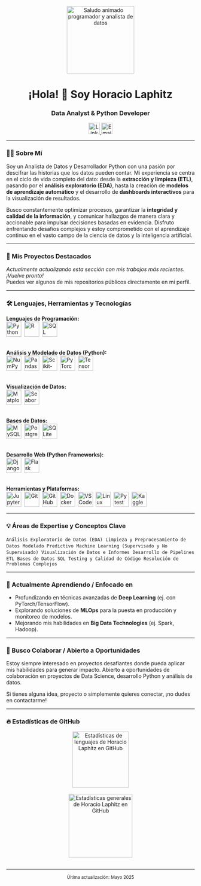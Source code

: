 <div align="center">
  <img height="180" src="https://i.giphy.com/media/v1.Y2lkPTc5MGI3NjExbWlld3NpdWpxd21jOHNyN243dW00ZmR6M2lxem14OXV4bGZrOGduMSZlcD12MV9pbnRlcm5hbF9naWZfYnlfaWQmY3Q9Zw/2IudUHdI075HL02Pkk/giphy.gif" alt="Saludo animado programador y analista de datos" />
</div>

<h1 align="center">¡Hola! 👋 Soy Horacio Laphitz</h1>
<h3 align="center">Data Analyst & Python Developer</h3>

<div align="center">
  <a href="https://www.linkedin.com/in/horacio-laphitz/" target="_blank">
    <img src="https://img.shields.io/static/v1?message=LinkedIn&logo=linkedin&label=&color=0077B5&logoColor=white&labelColor=&style=for-the-badge" height="30" alt="LinkedIn Horacio Laphitz" />
  </a>
  <a href="mailto:tu_email@example.com"> <img src="https://img.shields.io/static/v1?message=Email&logo=gmail&label=&color=D14836&logoColor=white&labelColor=&style=for-the-badge" height="30" alt="Email Horacio Laphitz" />
  </a>
  </div>

---

### <p align="left">👩‍💻 Sobre Mí</p>

Soy un Analista de Datos  y Desarrollador Python con una pasión por descifrar las historias que los datos pueden contar. Mi experiencia se centra en el ciclo de vida completo del dato: desde la **extracción y limpieza (ETL)**, pasando por el **análisis exploratorio (EDA)**, hasta la creación de **modelos de aprendizaje automático** y el desarrollo de **dashboards interactivos** para la visualización de resultados.

Busco constantemente optimizar procesos, garantizar la **integridad y calidad de la información**, y comunicar hallazgos de manera clara y accionable para impulsar decisiones basadas en evidencia. Disfruto enfrentando desafíos complejos y estoy comprometido con el aprendizaje continuo en el vasto campo de la ciencia de datos y la inteligencia artificial.

---

### <p align="left">🚀 Mis Proyectos Destacados</p>

<p align="left">
  <em>Actualmente actualizando esta sección con mis trabajos más recientes. ¡Vuelve pronto!</em>
  <br>Puedes ver algunos de mis repositorios públicos directamente en mi perfil.
</p>

---

### <p align="left">🛠️ Lenguajes, Herramientas y Tecnologías</p>

<p align="left">
  <strong>Lenguajes de Programación:</strong><br>
  <img src="https://cdn.jsdelivr.net/gh/devicons/devicon/icons/python/python-original-wordmark.svg" height="40" alt="Python" title="Python"/>&nbsp;
  <img src="https://cdn.jsdelivr.net/gh/devicons/devicon/icons/r/r-original.svg" height="40" alt="R" title="R"/>&nbsp; <img src="https://cdn.jsdelivr.net/gh/devicons/devicon/icons/sql/sql-plain-wordmark.svg" height="40" alt="SQL" title="SQL"/>&nbsp;
  <br><br>

  <strong>Análisis y Modelado de Datos (Python):</strong><br>
  <img src="https://cdn.jsdelivr.net/gh/devicons/devicon/icons/numpy/numpy-original-wordmark.svg" height="40" alt="NumPy" title="NumPy"/>&nbsp;
  <img src="https://cdn.jsdelivr.net/gh/devicons/devicon/icons/pandas/pandas-original-wordmark.svg" height="40" alt="Pandas" title="Pandas"/>&nbsp;
  <img src="https://cdn.jsdelivr.net/gh/devicons/devicon/icons/scikitlearn/scikitlearn-original.svg" height="40" alt="Scikit-learn" title="Scikit-learn"/>&nbsp;
  <img src="https://cdn.jsdelivr.net/gh/devicons/devicon/icons/pytorch/pytorch-original-wordmark.svg" height="40" alt="PyTorch" title="PyTorch"/>&nbsp;
  <img src="https://cdn.jsdelivr.net/gh/devicons/devicon/icons/tensorflow/tensorflow-original-wordmark.svg" height="40" alt="TensorFlow" title="TensorFlow"/>&nbsp; <br><br>

  <strong>Visualización de Datos:</strong><br>
  <img src="https://cdn.jsdelivr.net/gh/devicons/devicon/icons/matplotlib/matplotlib-original-wordmark.svg" height="40" alt="Matplotlib" title="Matplotlib"/>&nbsp;
  <img src="https://cdn.jsdelivr.net/gh/devicons/devicon/icons/seaborn/seaborn-original-wordmark.svg" height="40" alt="Seaborn" title="Seaborn"/>&nbsp;
  <br><br>

  <strong>Bases de Datos:</strong><br>
  <img src="https://cdn.jsdelivr.net/gh/devicons/devicon/icons/mysql/mysql-original-wordmark.svg" height="40" alt="MySQL" title="MySQL"/>&nbsp;
  <img src="https://cdn.jsdelivr.net/gh/devicons/devicon/icons/postgresql/postgresql-original-wordmark.svg" height="40" alt="PostgreSQL" title="PostgreSQL"/>&nbsp;
  <img src="https://cdn.jsdelivr.net/gh/devicons/devicon/icons/sqlite/sqlite-original-wordmark.svg" height="40" alt="SQLite" title="SQLite"/>&nbsp;
  <br><br>

  <strong>Desarrollo Web (Python Frameworks):</strong><br>
  <img src="https://cdn.jsdelivr.net/gh/devicons/devicon/icons/django/django-plain-wordmark.svg" height="40" alt="Django" title="Django"/>&nbsp;
  <img src="https://cdn.jsdelivr.net/gh/devicons/devicon/icons/flask/flask-original-wordmark.svg" height="40" alt="Flask" title="Flask"/>&nbsp;
  <br><br>

  <strong>Herramientas y Plataformas:</strong><br>
  <img src="https://cdn.jsdelivr.net/gh/devicons/devicon/icons/jupyter/jupyter-original-wordmark.svg" height="40" alt="Jupyter" title="Jupyter"/>&nbsp;
  <img src="https://cdn.jsdelivr.net/gh/devicons/devicon/icons/git/git-original-wordmark.svg" height="40" alt="Git" title="Git"/>&nbsp;
  <img src="https://cdn.jsdelivr.net/gh/devicons/devicon/icons/github/github-original-wordmark.svg" height="40" alt="GitHub" title="GitHub"/>&nbsp;
  <img src="https://cdn.jsdelivr.net/gh/devicons/devicon/icons/docker/docker-original-wordmark.svg" height="40" alt="Docker" title="Docker"/>&nbsp;
  <img src="https://cdn.jsdelivr.net/gh/devicons/devicon/icons/vscode/vscode-original-wordmark.svg" height="40" alt="VS Code" title="VS Code"/>&nbsp;
  <img src="https://cdn.jsdelivr.net/gh/devicons/devicon/icons/linux/linux-original.svg" height="40" alt="Linux" title="Linux"/>&nbsp;
  <img src="https://cdn.jsdelivr.net/gh/devicons/devicon/icons/pytest/pytest-original-wordmark.svg" height="40" alt="Pytest" title="Pytest"/>&nbsp;
  <img src="https://cdn.jsdelivr.net/gh/devicons/devicon/icons/kaggle/kaggle-original.svg" height="40" alt="Kaggle" title="Kaggle"/>&nbsp;
  </p>

---

### <p align="left">💡 Áreas de Expertise y Conceptos Clave</p>

<p align="left">
  <code>Análisis Exploratorio de Datos (EDA)</code>&nbsp;
  <code>Limpieza y Preprocesamiento de Datos</code>&nbsp;
  <code>Modelado Predictivo</code>&nbsp;
  <code>Machine Learning (Supervisado y No Supervisado)</code>&nbsp;
  <code>Visualización de Datos e Informes</code>&nbsp;
  <code>Desarrollo de Pipelines ETL</code>&nbsp;
  <code>Bases de Datos SQL</code>&nbsp;
  <code>Testing y Calidad de Código</code>&nbsp;
  <code>Resolución de Problemas Complejos</code>
</p>

---

### <p align="left">🌱 Actualmente Aprendiendo / Enfocado en</p>

* Profundizando en técnicas avanzadas de **Deep Learning** (ej. con PyTorch/TensorFlow).
* Explorando soluciones de **MLOps** para la puesta en producción y monitoreo de modelos.
* Mejorando mis habilidades en **Big Data Technologies** (ej. Spark, Hadoop).
---

### <p align="left">🤝 Busco Colaborar / Abierto a Oportunidades</p>

<p align="left">
Estoy siempre interesado en proyectos desafiantes donde pueda aplicar mis habilidades para generar impacto. Abierto a oportunidades de colaboración en proyectos de Data Science, desarrollo Python y análisis de datos.
</p>
<p align="left">
  Si tienes alguna idea, proyecto o simplemente quieres conectar, ¡no dudes en contactarme!
</p>

---

### <p align="left">🔥 Estadísticas de GitHub</p>

<div align="center">
  <img src="https://github-readme-stats.vercel.app/api/top-langs?username=hache22&locale=es&hide_title=false&layout=compact&card_width=320&langs_count=6&theme=dracula&hide_border=false&order=2" height="150" alt="Estadísticas de lenguajes de Horacio Laphitz en GitHub"  />
  <br><br>
  <img src="https://github-readme-stats.vercel.app/api?username=hache22&show_icons=true&locale=es&theme=dracula&hide_border=false&rank_icon=github&count_private=true" height="170" alt="Estadísticas generales de Horacio Laphitz en GitHub" />
  <br><br>
  </div>

---

<div align="center">
  <p><small>Última actualización: Mayo 2025</small></p> </div>
